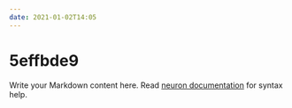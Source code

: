 ```yaml
---
date: 2021-01-02T14:05
---
```


# 5effbde9

Write your Markdown content here. Read [neuron documentation](https://neuron.zettel.page/2011404.html) for syntax help.

